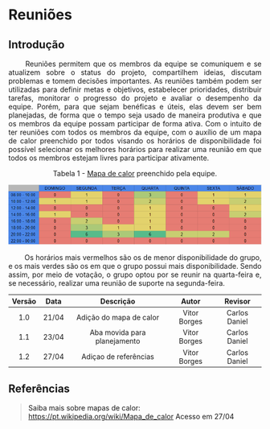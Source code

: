 # Reuniões

## Introdução

<p align="justify">
&emsp;&emsp; Reuniões permitem que os membros da equipe se comuniquem e se atualizem sobre o status do projeto, compartilhem ideias, discutam problemas e tomem decisões importantes. As reuniões também podem ser utilizadas para definir metas e objetivos, estabelecer prioridades, distribuir tarefas, monitorar o progresso do projeto e avaliar o desempenho da equipe. Porém, para que sejam benéficas e úteis, elas devem ser bem planejadas, de forma que o tempo seja usado de maneira produtiva e que os membros da equipe possam participar de forma ativa.
Com o intuito de ter reuniões com todos os membros da equipe, com o auxílio de um mapa de calor preenchido por todos visando os horários de disponibilidade foi possível selecionar os melhores horários para realizar uma reunião em que todos os membros estejam livres para participar ativamente.
</p>

<figcaption align="center">Tabela 1 - <a href="https://pt.wikipedia.org/wiki/Mapa_de_calor">Mapa de calor<a> preenchido pela equipe.</figcaption>
  
![Mapa de Calor](../assets/heatmap.png)

<p align="justify">
&emsp;&emsp; Os horários mais vermelhos são os de menor disponibilidade do grupo, e os mais verdes são os em que o grupo possui mais disponibilidade. Sendo assim, por meio de votação, o grupo optou por se reunir na quarta-feira e, se necessário, realizar uma reunião de suporte na segunda-feira.
</p>

| Versão | Data  |            Descrição             |     Autor      |    Revisor    |
|:------:|:-----:|:--------------------------------:|:--------------:|:-------------:|
|  1.0   | 21/04 | Adição do mapa de calor | Vitor Borges | Carlos Daniel |
|  1.1   | 23/04 | Aba movida para planejamento     | Vitor Borges | Carlos Daniel | 
|  1.2   | 27/04 | Adiçao de referências            | Vitor Borges | Carlos Daniel |
  
## Referências
> Saiba mais sobre mapas de calor: <a>https://pt.wikipedia.org/wiki/Mapa_de_calor<a> Acesso em 27/04
